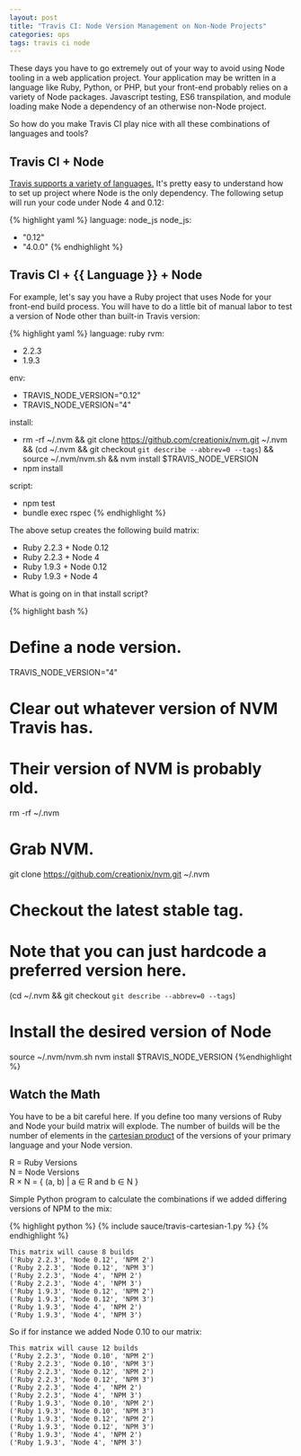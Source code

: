 ```yaml
---
layout: post 
title: "Travis CI: Node Version Management on Non-Node Projects" 
categories: ops
tags: travis ci node
---
```


These days you have to go extremely out of your way to avoid using Node tooling
in a web application project. Your application may be written in a language
like Ruby, Python, or PHP, but your front-end probably relies on a variety of
Node packages. Javascript testing, ES6 transpilation, and module loading make
Node a dependency of an otherwise non-Node project. 

So how do you make Travis CI play nice with all these combinations of languages
and tools?

## Travis CI + Node

[Travis supports a variety of languages.][travis-lang] It's pretty easy to
understand how to set up project where Node is the only dependency. The
following setup will run your code under Node 4 and 0.12:

{% highlight yaml %}
language: node_js
node_js:
  - "0.12"
  - "4.0.0"
{% endhighlight %}

## Travis CI + \{\{ Language \}\} + Node

For example, let's say you have a Ruby project that uses Node for your
front-end build process. You will have to do a little bit of manual labor to
test a version of Node other than built-in Travis version:

{% highlight yaml %}
language: ruby
rvm:
  - 2.2.3
  - 1.9.3

env:
  - TRAVIS_NODE_VERSION="0.12"
  - TRAVIS_NODE_VERSION="4"

install:
  - rm -rf ~/.nvm && git clone https://github.com/creationix/nvm.git ~/.nvm && (cd ~/.nvm && git checkout `git describe --abbrev=0 --tags`) && source ~/.nvm/nvm.sh && nvm install $TRAVIS_NODE_VERSION
  - npm install

script:
  - npm test
  - bundle exec rspec
{% endhighlight %}

The above setup creates the following build matrix:

- Ruby 2.2.3 + Node 0.12
- Ruby 2.2.3 + Node 4
- Ruby 1.9.3 + Node 0.12
- Ruby 1.9.3 + Node 4

What is going on in that install script?

{% highlight bash %}
# Define a node version.
TRAVIS_NODE_VERSION="4"

# Clear out whatever version of NVM Travis has.
# Their version of NVM is probably old.
rm -rf ~/.nvm 
# Grab NVM.
git clone https://github.com/creationix/nvm.git ~/.nvm
# Checkout the latest stable tag.
# Note that you can just hardcode a preferred version here.
(cd ~/.nvm && git checkout `git describe --abbrev=0 --tags`)
# Install the desired version of Node
source ~/.nvm/nvm.sh
nvm install $TRAVIS_NODE_VERSION
{%endhighlight %}

## Watch the Math

You have to be a bit careful here. If you define too many versions of Ruby and
Node your build matrix will explode. The number of builds will be the number of
elements in the [cartesian product][] of the versions of your primary language
and your Node version.

R = Ruby Versions  
N = Node Versions  
R × N = { (a, b) | a ∈ R and b ∈ N }

Simple Python program to calculate the combinations if we added differing versions of NPM to the mix:

{% highlight python %}
{% include sauce/travis-cartesian-1.py %}
{% endhighlight %}

```
This matrix will cause 8 builds
('Ruby 2.2.3', 'Node 0.12', 'NPM 2')
('Ruby 2.2.3', 'Node 0.12', 'NPM 3')
('Ruby 2.2.3', 'Node 4', 'NPM 2')
('Ruby 2.2.3', 'Node 4', 'NPM 3')
('Ruby 1.9.3', 'Node 0.12', 'NPM 2')
('Ruby 1.9.3', 'Node 0.12', 'NPM 3')
('Ruby 1.9.3', 'Node 4', 'NPM 2')
('Ruby 1.9.3', 'Node 4', 'NPM 3')
```

So if for instance we added Node 0.10 to our matrix:

```
This matrix will cause 12 builds
('Ruby 2.2.3', 'Node 0.10', 'NPM 2')
('Ruby 2.2.3', 'Node 0.10', 'NPM 3')
('Ruby 2.2.3', 'Node 0.12', 'NPM 2')
('Ruby 2.2.3', 'Node 0.12', 'NPM 3')
('Ruby 2.2.3', 'Node 4', 'NPM 2')
('Ruby 2.2.3', 'Node 4', 'NPM 3')
('Ruby 1.9.3', 'Node 0.10', 'NPM 2')
('Ruby 1.9.3', 'Node 0.10', 'NPM 3')
('Ruby 1.9.3', 'Node 0.12', 'NPM 2')
('Ruby 1.9.3', 'Node 0.12', 'NPM 3')
('Ruby 1.9.3', 'Node 4', 'NPM 2')
('Ruby 1.9.3', 'Node 4', 'NPM 3')
```

[travis-lang]: http://docs.travis-ci.com/user/languages/
[cartesian product]: http://faculty.etsu.edu/tarnoff/ntes1900/relations.pdf
